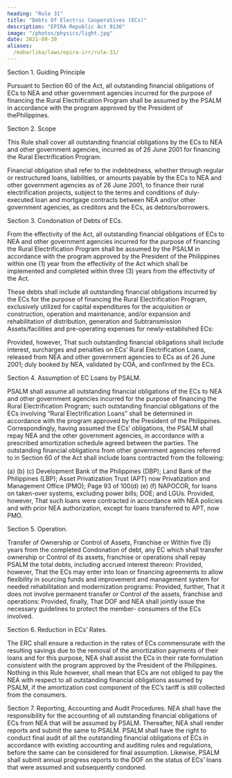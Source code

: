 ```yaml
---
heading: "Rule 31"
title: "Debts Of Electric Cooperatives (ECs)"
description: "EPIRA Republic Act 9136"
image: "/photos/physics/light.jpg"
date: 2021-09-30
aliases:
  /maharlika/laws/epira-irr/rule-31/	
---
```




Section 1. Guiding Principle

Pursuant to Section 60 of the Act, all outstanding financial obligations of ECs to NEA and other government agencies incurred for the purpose of financing the Rural Electrification Program shall be assumed by the PSALM in accordance with the program approved by the President of thePhilippines.


Section 2. Scope

This Rule shall cover all outstanding financial obligations by the ECs to NEA and other government agencies, incurred as of 26 June 2001 for financing the Rural Electrification Program.

Financial obligation shall refer to the indebtedness, whether through regular or restructured loans, liabilities, or amounts payable by the ECs to NEA and other government agencies as of 26 June 2001, to finance their rural electrification projects, subject to the terms and conditions of duly-executed loan and mortgage contracts between NEA and/or other government
agencies, as creditors and the ECs, as debtors/borrowers.


Section 3. Condonation of Debts of ECs.

From the effectivity of the Act, all outstanding financial obligations of ECs to NEA and other government agencies incurred for the purpose of financing the Rural Electrification Program shall be assumed by the PSALM in accordance with the program approved by the President of the Philippines within one (1) year from the effectivity of the Act which shall be implemented and completed within three (3) years from the effectivity of the Act.

These debts shall include all outstanding financial obligations incurred by the ECs for the purpose of financing the Rural Electrification Program, exclusively utilized for capital expenditures for the acquisition or construction, operation and maintenance, and/or expansion and rehabilitation of distribution, generation and Subtransmission Assets/facilities and pre-operating expenses for newly-established ECs: 

Provided, however, That such outstanding financial obligations shall include interest, surcharges and penalties on ECs’ Rural Electrification Loans, released from NEA and other government agencies to ECs as of 26 June
2001; duly booked by NEA, validated by COA, and confirmed by the ECs.

Section 4. Assumption of EC Loans by PSALM.

PSALM shall assume all outstanding financial obligations of the ECs to NEA and other government agencies incurred for the purpose of financing the Rural Electrification Program; such outstanding financial obligations of the
ECs involving “Rural Electrification Loans” shall be determined in
accordance with the program approved by the President of the Philippines.
Correspondingly, having assumed the ECs’ obligations, the PSALM shall
repay NEA and the other government agencies, in accordance with a
prescribed amortization schedule agreed between the parties.
The outstanding financial obligations from other government agencies
referred to in Section 60 of the Act shall include loans contracted from the
following:

(a)
(b)
(c)
Development Bank of the Philippines (DBP);
Land Bank of the Philippines (LBP);
Asset Privatization Trust (APT) now Privatization and Management
Office (PMO);
Page 93 of 100(d)
(e)
(f)
NAPOCOR, for loans on taken-over systems, excluding power bills;
DOE; and
LGUs.
Provided, however, That such loans were contracted in accordance with NEA
policies and with prior NEA authorization, except for loans transferred to
APT, now PMO.

Section 5. Operation.

Transfer of Ownership or Control of Assets, Franchise or Within five (5) years from the completed Condonation of debt, any EC which
shall transfer ownership or Control of its assets, franchise or operations
shall repay PSALM the total debts, including accrued interest thereon:
Provided, however, That the ECs may enter into loan or financing
agreements to allow flexibility in sourcing funds and improvement and
management system for needed rehabilitation and modernization programs:
Provided, further, That it does not involve permanent transfer or Control of
the assets, franchise and operations: Provided, finally, That DOF and NEA
shall jointly issue the necessary guidelines to protect the member-
consumers of the ECs involved.

Section 6. Reduction in ECs’ Rates.

The ERC shall ensure a reduction in the rates of ECs commensurate with
the resulting savings due to the removal of the amortization payments of
their loans and for this purpose, NEA shall assist the ECs in their rate
formulation consistent with the program approved by the President of the
Philippines.
Nothing in this Rule however, shall mean that ECs are not obliged to pay
the NEA with respect to all outstanding financial obligations assumed by
PSALM, if the amortization cost component of the EC’s tariff is still collected
from the consumers.

Section 7. Reporting, Accounting and Audit Procedures.
NEA shall have the responsibility for the accounting of all outstanding
financial obligations of ECs from NEA that will be assumed by PSALM.
Thereafter, NEA shall render reports and submit the same to PSALM.
PSALM shall have the right to conduct final audit of all the outstanding
financial obligations of ECs in accordance with existing accounting and
auditing rules and regulations, before the same can be considered for final
assumption. Likewise, PSALM shall submit annual progress reports to the
DOF on the status of ECs’ loans that were assumed and subsequently
condoned.

